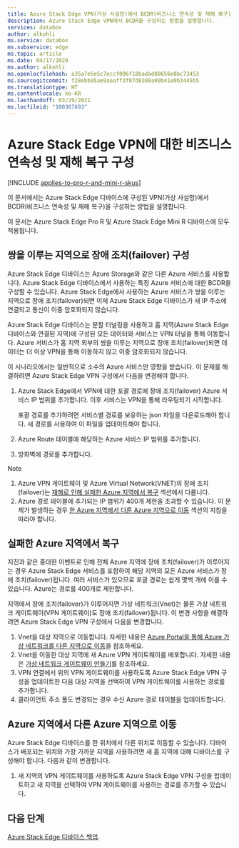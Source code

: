 ```yaml
---
title: Azure Stack Edge VPN(가상 사설망)에서 BCDR(비즈니스 연속성 및 재해 복구) 구성
description: Azure Stack Edge VPN에서 BCDR을 구성하는 방법을 설명합니다.
services: databox
author: alkohli
ms.service: databox
ms.subservice: edge
ms.topic: article
ms.date: 04/17/2020
ms.author: alkohli
ms.openlocfilehash: a35a7e5e5c7eccf006f18badad88656e8bc73453
ms.sourcegitcommit: f28ebb95ae9aaaff3f87d8388a09b41e0b3445b5
ms.translationtype: HT
ms.contentlocale: ko-KR
ms.lasthandoff: 03/29/2021
ms.locfileid: "100367693"
---
```

# <a name="configure-business-continuity-and-disaster-recovery-for-azure-stack-edge-vpn"></a>Azure Stack Edge VPN에 대한 비즈니스 연속성 및 재해 복구 구성

[!INCLUDE [applies-to-pro-r-and-mini-r-skus](../../includes/azure-stack-edge-applies-to-pro-r-mini-r-sku.md)]

이 문서에서는 Azure Stack Edge 디바이스에 구성된 VPN(가상 사설망)에서 BCDR(비즈니스 연속성 및 재해 복구)을 구성하는 방법을 설명합니다.

이 문서는 Azure Stack Edge Pro R 및 Azure Stack Edge Mini R 디바이스에 모두 적용됩니다.

## <a name="configure-failover-to-a-paired-region"></a>쌍을 이루는 지역으로 장애 조치(failover) 구성

Azure Stack Edge 디바이스는 Azure Storage와 같은 다른 Azure 서비스를 사용합니다. Azure Stack Edge 디바이스에서 사용하는 특정 Azure 서비스에 대한 BCDR을 구성할 수 있습니다. Azure Stack Edge에서 사용하는 Azure 서비스가 쌍을 이루는 지역으로 장애 조치(failover)되면 이제 Azure Stack Edge 디바이스가 새 IP 주소에 연결되고 통신이 이중 암호화되지 않습니다. 

Azure Stack Edge 디바이스는 분할 터널링을 사용하고 홈 지역(Azure Stack Edge 디바이스와 연결된 지역)에 구성된 모든 데이터와 서비스는 VPN 터널을 통해 이동합니다. Azure 서비스가 홈 지역 외부의 쌍을 이루는 지역으로 장애 조치(failover)되면 데이터는 더 이상 VPN을 통해 이동하지 않고 이중 암호화되지 않습니다. 

이 시나리오에서는 일반적으로 소수의 Azure 서비스만 영향을 받습니다. 이 문제를 해결하려면 Azure Stack Edge VPN 구성에서 다음을 변경해야 합니다.

1. Azure Stack Edge에서 VPN에 대한 포괄 경로에 장애 조치(failover) Azure 서비스 IP 범위를 추가합니다. 이후 서비스는 VPN을 통해 라우팅되기 시작합니다.

    포괄 경로를 추가하려면 서비스별 경로를 보유하는 json 파일을 다운로드해야 합니다. 새 경로를 사용하여 이 파일을 업데이트해야 합니다.
2. Azure Route 테이블에 해당하는 Azure 서비스 IP 범위를 추가합니다.
3. 방화벽에 경로를 추가합니다.

> [!NOTE]
>
> 1. Azure VPN 게이트웨이 및 Azure Virtual Network(VNET)의 장애 조치(failover)는 [재해로 인해 실패한 Azure 지역에서 복구](#recover-from-a-failed-azure-region) 섹션에서 다룹니다.
> 2. Azure 경로 테이블에 추가되는 IP 범위가 400개 제한을 초과할 수 있습니다. 이 문제가 발생하는 경우 [한 Azure 지역에서 다른 Azure 지역으로 이동](#move-from-an-azure-region-to-another) 섹션의 지침을 따라야 합니다.

## <a name="recover-from-a-failed-azure-region"></a>실패한 Azure 지역에서 복구

지진과 같은 중대한 이벤트로 인해 전체 Azure 지역에 장애 조치(failover)가 이루어지는 경우 Azure Stack Edge 서비스를 포함하여 해당 지역의 모든 Azure 서비스가 장애 조치(failover)됩니다. 여러 서비스가 있으므로 포괄 경로는 쉽게 몇백 개에 이를 수 있습니다. Azure는 경로를 400개로 제한합니다. 

지역에서 장애 조치(failover)가 이루어지면 가상 네트워크(Vnet)는 물론 가상 네트워크 게이트웨이(VPN 게이트웨이)도 장애 조치(failover)됩니다. 이 변경 사항을 해결하려면 Azure Stack Edge VPN 구성에서 다음을 변경합니다.

1. Vnet을 대상 지역으로 이동합니다. 자세한 내용은 [Azure Portal을 통해 Azure 가상 네트워크를 다른 지역으로 이동](../virtual-network/move-across-regions-vnet-portal.md)을 참조하세요.
2. Vnet을 이동한 대상 지역에 새 Azure VPN 게이트웨이를 배포합니다. 자세한 내용은 [가상 네트워크 게이트웨이 만들기](../vpn-gateway/vpn-gateway-howto-point-to-site-resource-manager-portal.md#creategw)를 참조하세요.
3. VPN 연결에서 위의 VPN 게이트웨이를 사용하도록 Azure Stack Edge VPN 구성을 업데이트한 다음 대상 지역을 선택하여 VPN 게이트웨이를 사용하는 경로를 추가합니다.
4. 클라이언트 주소 풀도 변경되는 경우 수신 Azure 경로 테이블을 업데이트합니다. 

## <a name="move-from-an-azure-region-to-another"></a>Azure 지역에서 다른 Azure 지역으로 이동

Azure Stack Edge 디바이스를 한 위치에서 다른 위치로 이동할 수 있습니다. 디바이스가 배포되는 위치와 가장 가까운 지역을 사용하려면 새 홈 지역에 대해 디바이스를 구성해야 합니다. 다음과 같이 변경합니다.

1. 새 지역의 VPN 게이트웨이를 사용하도록 Azure Stack Edge VPN 구성을 업데이트하고 새 지역을 선택하여 VPN 게이트웨이를 사용하는 경로를 추가할 수 있습니다.

## <a name="next-steps"></a>다음 단계

[Azure Stack Edge 디바이스 백업](azure-stack-edge-gpu-prepare-device-failure.md).